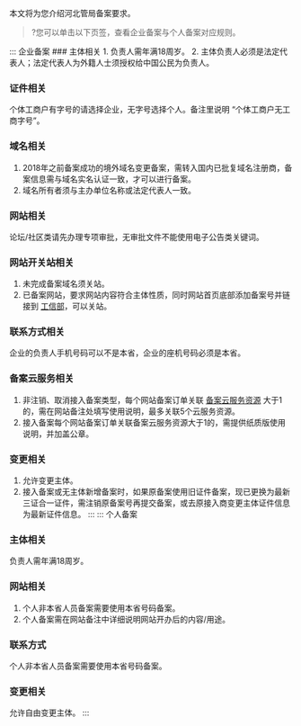 本文将为您介绍河北管局备案要求。
>?您可以单击以下页签，查看企业备案与个人备案对应规则。

<dx-tabs>
::: 企业备案
### 主体相关
1. 负责人需年满18周岁。
2. 主体负责人必须是法定代表人；法定代表人为外籍人士须授权给中国公民为负责人。

### 证件相关
个体工商户有字号的请选择企业，无字号选择个人。备注里说明 “个体工商户无工商字号”。

### 域名相关
1. 2018年之前备案成功的境外域名变更备案，需转入国内已批复域名注册商，备案信息需与域名实名认证一致，才可以进行备案。
2. 域名所有者须与主办单位名称或法定代表人一致。

### 网站相关
论坛/社区类请先办理专项审批，无审批文件不能使用电子公告类关键词。

### 网站开关站相关
1. 未完成备案域名须关站。
2. 已备案网站，要求网站内容符合主体性质，同时网站首页底部添加备案号并链接到 [工信部](https://beian.miit.gov.cn/)，可以关站。

### 联系方式相关
企业的负责人手机号码可以不是本省，企业的座机号码必须是本省。

### 备案云服务相关
1. 非注销、取消接入备案类型，每个网站备案订单关联 [备案云服务资源](https://cloud.tencent.com/document/product/243/18908) 大于1的，需在网站备注处填写使用说明，最多关联5个云服务资源。
2. 接入备案每个网站备案订单关联备案云服务资源大于1的，需提供纸质版使用说明，并加盖公章。

### 变更相关
1. 允许变更主体。
2. 接入备案或无主体新增备案时，如果原备案使用旧证件备案，现已更换为最新三证合一证件，需注销原备案号再提交备案，或去原接入商变更主体证件信息为最新证件信息。
:::
::: 个人备案
### 主体相关
负责人需年满18周岁。

### 网站相关
1. 个人非本省人员备案需要使用本省号码备案。
2. 个人备案需在网站备注中详细说明网站开办后的内容/用途。

### 联系方式
个人非本省人员备案需要使用本省号码备案。

### 变更相关
允许自由变更主体。
:::
</dx-tabs>

